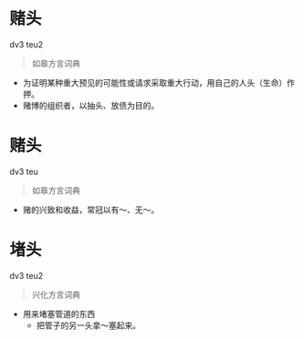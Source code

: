 # 赌头
dv3 teu2
> 如皋方言词典
- 为证明某种重大预见的可能性或请求采取重大行动，用自己的人头（生命）作押。
- 赌博的组织者，以抽头、放债为目的。

# 赌头
dv3 teu
> 如皋方言词典
- 赌的兴致和收益，常冠以有～、无～。

# 堵头
dv3 teu2
> 兴化方言词典
- 用来堵塞管道的东西
  - 把管子的另一头拿～塞起来。
